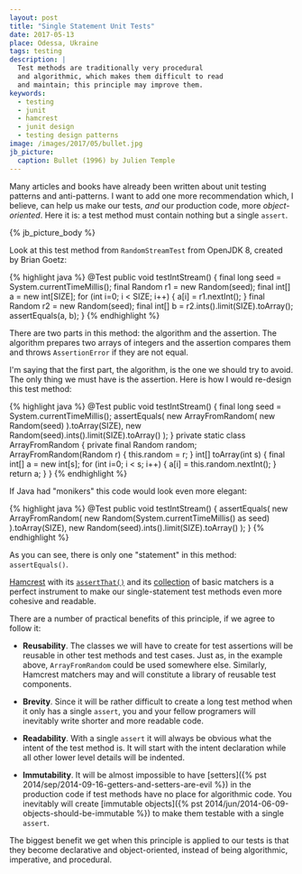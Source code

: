 ```yaml
---
layout: post
title: "Single Statement Unit Tests"
date: 2017-05-13
place: Odessa, Ukraine
tags: testing
description: |
  Test methods are traditionally very procedural
  and algorithmic, which makes them difficult to read
  and maintain; this principle may improve them.
keywords:
  - testing
  - junit
  - hamcrest
  - junit design
  - testing design patterns
image: /images/2017/05/bullet.jpg
jb_picture:
  caption: Bullet (1996) by Julien Temple
---
```


Many articles and books have already been written about unit testing patterns
and anti-patterns. I want to add one more recommendation which, I believe,
can help us make our tests, _and_ our production code, more _object-oriented_.
Here it is: a test method must contain nothing but a single `assert`.

<!--more-->

{% jb_picture_body %}

Look at this test method from `RandomStreamTest` from OpenJDK&nbsp;8,
created by Brian Goetz:

{% highlight java %}
@Test
public void testIntStream() {
  final long seed = System.currentTimeMillis();
  final Random r1 = new Random(seed);
  final int[] a = new int[SIZE];
  for (int i=0; i < SIZE; i++) {
    a[i] = r1.nextInt();
  }
  final Random r2 = new Random(seed);
  final int[] b = r2.ints().limit(SIZE).toArray();
  assertEquals(a, b);
}
{% endhighlight %}

There are two parts in this method: the algorithm and the assertion. The
algorithm prepares two arrays of integers and the assertion compares them
and throws `AssertionError` if they are not equal.

I'm saying that the first part, the algorithm, is the one we should try
to avoid. The only thing we must have is the assertion. Here is
how I would re-design this test method:

{% highlight java %}
@Test
public void testIntStream() {
  final long seed = System.currentTimeMillis();
  assertEquals(
    new ArrayFromRandom(
      new Random(seed)
    ).toArray(SIZE),
    new Random(seed).ints().limit(SIZE).toArray()
  );
}
private static class ArrayFromRandom {
  private final Random random;
  ArrayFromRandom(Random r) {
    this.random = r;
  }
  int[] toArray(int s) {
    final int[] a = new int[s];
    for (int i=0; i < s; i++) {
      a[i] = this.random.nextInt();
    }
    return a;
  }
}
{% endhighlight %}

If Java had "monikers" this code would look even more elegant:

{% highlight java %}
@Test
public void testIntStream() {
  assertEquals(
    new ArrayFromRandom(
      new Random(System.currentTimeMillis() as seed)
    ).toArray(SIZE),
    new Random(seed).ints().limit(SIZE).toArray()
  );
}
{% endhighlight %}

As you can see, there is only one "statement" in this method: `assertEquals()`.

[Hamcrest](http://hamcrest.org/) with its
[`assertThat()`](http://hamcrest.org/JavaHamcrest/javadoc/2.0.0.0/org/hamcrest/MatcherAssert.html)
and its
[collection](http://hamcrest.org/JavaHamcrest/javadoc/2.0.0.0/allclasses-frame.html)
of basic matchers is a perfect instrument to make our
single-statement test methods even more cohesive and readable.

There are a number of practical benefits of this principle, if we
agree to follow it:

  * **Reusability**. The classes we will have to create for test
    assertions will be reusable in other test methods and test cases.
    Just as, in the example above, `ArrayFromRandom` could be used
    somewhere else. Similarly, Hamcrest matchers may and will constitute
    a library of reusable test components.

  * **Brevity**. Since it will be rather difficult to create a long
    test method when it only has a single `assert`, you and your fellow programers
    will inevitably write shorter and more readable code.

  * **Readability**. With a single `assert` it will always be obvious
    what the intent of the test method is. It will start with the intent
    declaration while all other lower level details will be indented.

  * **Immutability**. It will be almost impossible to have
    [setters]({% pst 2014/sep/2014-09-16-getters-and-setters-are-evil %}) in the
    production code if test methods have no place for algorithmic code. You
    inevitably will create
    [immutable objects]({% pst 2014/jun/2014-06-09-objects-should-be-immutable %})
    to make them testable with a single `assert`.

The biggest benefit we get when this principle is applied to our tests
is that they become declarative and object-oriented, instead of being
algorithmic, imperative, and procedural.

